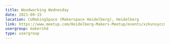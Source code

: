```yaml
---
title: Woodworking Wednesday
date: 2021-09-15
location: CoMakingSpace (Makerspace Heidelberg), Heidelberg
link: https://www.meetup.com/Heidelberg-Makers-Meetup/events/xzkvnsyccmbtb/
usergroup: makershd
type: usergroup
---
```

